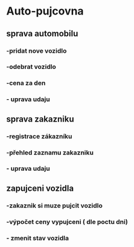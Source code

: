 # Auto-pujcovna

##  sprava automobilu
### -pridat nove vozidlo
### -odebrat vozidlo
### -cena za den
### - uprava udaju

##  sprava zakazniku
### -registrace zákazníku
### -přehled zaznamu zakazniku
### - uprava udaju

## zapujceni vozidla
### -zakaznik si muze pujcit vozidlo
### -výpočet ceny vypujceni ( dle poctu dni)
### - zmenit stav vozidla 
